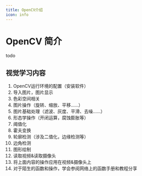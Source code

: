 ```yaml
---
title: OpenCV介绍
icon: info
---
```


# OpenCV 简介

todo

## 视觉学习内容

1.	OpenCV运行环境的配置（安装软件）
2.	导入图片，图片显示
3.	色彩空间相关
4.	图片操作（旋转、缩放、平移……）
5.	图片基础处理（滤波、灰度、平滑、去噪……）
6.	形态学操作（开闭运算，腐蚀膨胀等）
7.	阈值化
8.	霍夫变换
9.	轮廓检测（涉及二值化，边缘检测等）
10.	边角检测
11.	图形绘制
12.	读取视频&读取摄像头
13.	将上面内容的操作应用在视频&摄像头上
14.	对于陌生的函数和操作，学会参阅网络上的函数手册和教程分享
